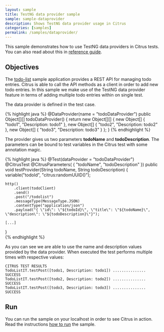 ```yaml
---
layout: sample
title: TestNG data provider sample
sample: sample-dataprovider
description: Shows TestNG data provider usage in Citrus
categories: [samples]
permalink: /samples/dataprovider/
---
```


This sample demonstrates how to use TestNG data providers in Citrus tests. You can also read about this in [reference guide](http://www.citrusframework.org/reference/html/run-testng-data-providers.html).

Objectives
---------

The [todo-list](/samples/todo-app/) sample application provides a REST API for managing todo entries.
Citrus is able to call the API methods as a client in order to add new todo entries. In this sample we make use of
the TestNG data provider feature in terms of adding multiple todo entries within on single test.

The data provider is defined in the test case.

{% highlight java %}
@DataProvider(name = "todoDataProvider")
public Object[][] todoDataProvider() {
    return new Object[][] {
        new Object[] { "todo1", "Description: todo1" },
        new Object[] { "todo2", "Description: todo2" },
        new Object[] { "todo3", "Description: todo3" }
    };
}
{% endhighlight %}
    
The provider gives us two parameters **todoName** and **todoDescription**. The parameters can be bound to test variables
in the Citrus test with some annotation magic.
  
{% highlight java %}
@Test(dataProvider = "todoDataProvider")
@CitrusTest
@CitrusParameters( { "todoName", "todoDescription" })
public void testProvider(String todoName, String todoDescription) {
    variable("todoId", "citrus:randomUUID()");

    http()
        .client(todoClient)
        .send()
        .post("/todolist")
        .messageType(MessageType.JSON)
        .contentType("application/json")
        .payload("{ \"id\": \"${todoId}\", \"title\": \"${todoName}\", \"description\": \"${todoDescription}\"}");
    
    [...]    
}            
{% endhighlight %}
        
As you can see we are able to use the name and description values provided by the data provider. When executed the test performs
multiple times with respective values:

    CITRUS TEST RESULTS
    TodoListIT.testPost([todo1, Description: todo1]) ............... SUCCESS
    TodoListIT.testPost([todo2, Description: todo2]) ............... SUCCESS
    TodoListIT.testPost([todo3, Description: todo3]) ............... SUCCESS    
                
Run
---------

You can run the sample on your localhost in order to see Citrus in action. Read the instructions [how to run](/samples/run/) the sample.